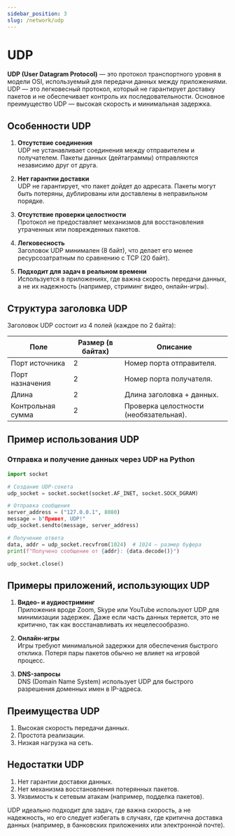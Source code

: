 ```yaml
---
sidebar_position: 3
slug: /network/udp
---
```


# UDP

**UDP (User Datagram Protocol)** — это протокол транспортного уровня в модели OSI, используемый для передачи данных между приложениями. UDP — это легковесный протокол, который не гарантирует доставку пакетов и не обеспечивает контроль их последовательности. Основное преимущество UDP — высокая скорость и минимальная задержка.

## Особенности UDP

1. **Отсутствие соединения**  
   UDP не устанавливает соединения между отправителем и получателем. Пакеты данных (дейтаграммы) отправляются независимо друг от друга.

2. **Нет гарантии доставки**  
   UDP не гарантирует, что пакет дойдет до адресата. Пакеты могут быть потеряны, дублированы или доставлены в неправильном порядке.

3. **Отсутствие проверки целостности**  
   Протокол не предоставляет механизмов для восстановления утраченных или поврежденных пакетов.

4. **Легковесность**  
   Заголовок UDP минимален (8 байт), что делает его менее ресурсозатратным по сравнению с TCP (20 байт).

5. **Подходит для задач в реальном времени**  
   Используется в приложениях, где важна скорость передачи данных, а не их надежность (например, стриминг видео, онлайн-игры).

## Структура заголовка UDP

Заголовок UDP состоит из 4 полей (каждое по 2 байта):  

| Поле               | Размер (в байтах) | Описание                                  |
|---------------------|-------------------|------------------------------------------|
| Порт источника      | 2                 | Номер порта отправителя.                |
| Порт назначения     | 2                 | Номер порта получателя.                 |
| Длина              | 2                 | Длина заголовка + данных.               |
| Контрольная сумма   | 2                 | Проверка целостности (необязательная).  |

## Пример использования UDP

### Отправка и получение данных через UDP на Python

```python
import socket

# Создание UDP-сокета
udp_socket = socket.socket(socket.AF_INET, socket.SOCK_DGRAM)

# Отправка сообщения
server_address = ("127.0.0.1", 8080)
message = b"Привет, UDP!"
udp_socket.sendto(message, server_address)

# Получение ответа
data, addr = udp_socket.recvfrom(1024)  # 1024 — размер буфера
print(f"Получено сообщение от {addr}: {data.decode()}")

udp_socket.close()
```

## Примеры приложений, использующих UDP

1. **Видео- и аудиостриминг**  
   Приложения вроде Zoom, Skype или YouTube используют UDP для минимизации задержек. Даже если часть данных теряется, это не критично, так как восстанавливать их нецелесообразно.

2. **Онлайн-игры**  
   Игры требуют минимальной задержки для обеспечения быстрого отклика. Потеря пары пакетов обычно не влияет на игровой процесс.

3. **DNS-запросы**  
   DNS (Domain Name System) использует UDP для быстрого разрешения доменных имен в IP-адреса.

## Преимущества UDP

1. Высокая скорость передачи данных.
2. Простота реализации.
3. Низкая нагрузка на сеть.

## Недостатки UDP

1. Нет гарантии доставки данных.
2. Нет механизма восстановления потерянных пакетов.
3. Уязвимость к сетевым атакам (например, подделка пакетов).

UDP идеально подходит для задач, где важна скорость, а не надежность, но его следует избегать в случаях, где критична доставка данных (например, в банковских приложениях или электронной почте).
